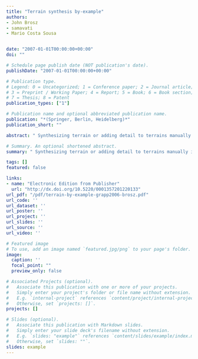 ```yaml
---
title: "Terrain synthesis by-example"
authors:
- John Brosz
- samavati
- Mario Costa Sousa


date: "2007-01-01T00:00:00+00:00"
doi: ""

# Schedule page publish date (NOT publication's date).
publishDate: "2007-01-01T00:00:00+00:00"

# Publication type.
# Legend: 0 = Uncategorized; 1 = Conference paper; 2 = Journal article;
# 3 = Preprint / Working Paper; 4 = Report; 5 = Book; 6 = Book section;
# 7 = Thesis; 8 = Patent
publication_types: ["1"]

# Publication name and optional abbreviated publication name.
publication: "*(Springer, Berlin, Heidelberg)*"
publication_short: ""

abstract: " Synthesizing terrain or adding detail to terrains manually is a long and tedious process. With procedural synthesis methods this process is faster but more difficult to control. This paper presents a new technique of terrain synthesis that uses an existing terrain to synthesize new terrain. To do this we use multi-resolution analysis to extract the high-resolution details from existing models and apply them to increase the resolution of terrain. Our synthesized terrains are more heterogeneous than procedural results, are superior to terrains created by texture transfer, and retain the large-scale characteristics of the original terrain."

# Summary. An optional shortened abstract.
summary: " Synthesizing terrain or adding detail to terrains manually is a long and tedious process. With procedural synthesis methods this process is faster but more difficult to control. This paper presents a new technique of terrain synthesis that uses an existing terrain to synthesize new terrain. To do this we use multi-resolution analysis to extract the high-resolution details from existing models and apply them to increase the resolution of terrain. Our synthesized terrains are more heterogeneous t..."

tags: []
featured: false

links:
- name: "Electronic Edition from Publisher"
  url: "http://dx.doi.org/10.5220/0001357201220133"
url_pdf: "/pdf/terrain-by-example-grapp2006-brosz.pdf"
url_code: ''
url_dataset: ''
url_poster: ''
url_project: ''
url_slides: ''
url_source: ''
url_video: ''

# Featured image
# To use, add an image named `featured.jpg/png` to your page's folder. 
image:
  caption: ''
  focal_point: ""
  preview_only: false

# Associated Projects (optional).
#   Associate this publication with one or more of your projects.
#   Simply enter your project's folder or file name without extension.
#   E.g. `internal-project` references `content/project/internal-project/index.md`.
#   Otherwise, set `projects: []`.
projects: []

# Slides (optional).
#   Associate this publication with Markdown slides.
#   Simply enter your slide deck's filename without extension.
#   E.g. `slides: "example"` references `content/slides/example/index.md`.
#   Otherwise, set `slides: ""`.
slides: example
---
```

